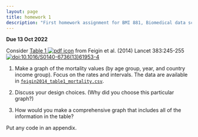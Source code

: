 ```yaml
---
layout: page
title: homework 1
description: "First homework assignment for BMI 881, Biomedical data science scholarly literature, on converting a table into a graph"
---
```


**Due 13 Oct 2022**

Consider [Table 1 ![pdf
icon](https://kbroman.org/BMI881/icons/pdf-icon.png)](assets/feigin2014_table1.pdf)
from Feigin et al. (2014) Lancet 383:245-255
[![doi:10.1016/S0140-6736(13)61953-4](https://kbroman.org/BMI881/icons/doi-icon.png)](https://doi.org/10.1016/S0140-6736(13)61953-4)

1. Make a graph of the mortality values (by age group, year, and country
income group). Focus on the rates and intervals.
The data are available in [`feigin2014_table1_mortality.csv`](assets/feigin2014_table1_mortality.csv).

2. Discuss your design choices. (Why did you choose this particular graph?)

3. How would you make a comprehensive graph that includes all of the
information in the table?

Put any code in an appendix.
